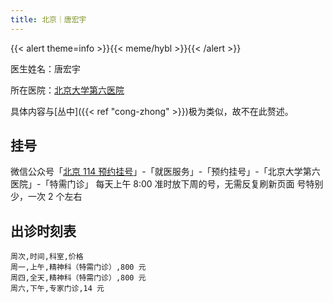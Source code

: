 ```yaml
---
title: 北京｜唐宏宇
---
```


{{< alert theme=info >}}{{< meme/hybl >}}{{< /alert >}}

医生姓名：唐宏宇

所在医院：[北京大学第六医院](https://amap.com/place/B000A2EF2C)

具体内容与[丛中]({{< ref "cong-zhong" >}})极为类似，故不在此赘述。

## 挂号

微信公众号「[北京 114 预约挂号](weixin://beijing114guahao)」-「就医服务」-「预约挂号」-「北京大学第六医院」-「特需门诊」
每天上午 8:00 准时放下周的号，无需反复刷新页面
号特别少，一次 2 个左右

## 出诊时刻表

```csv
周次,时间,科室,价格
周一,上午,精神科（特需门诊）,800 元
周四,全天,精神科（特需门诊）,800 元
周六,下午,专家门诊,14 元
```
